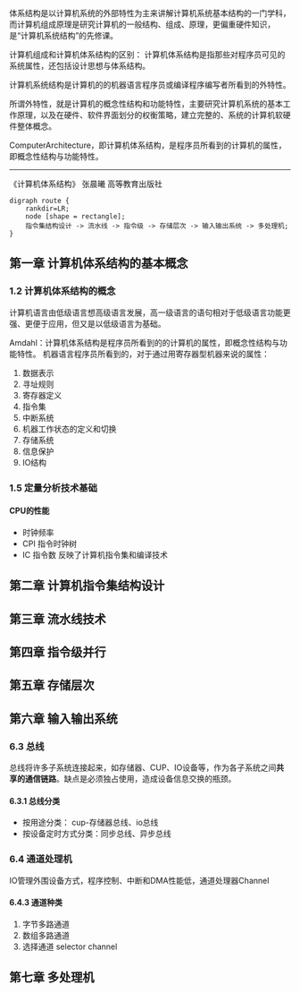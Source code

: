 体系结构是以计算机系统的外部特性为主来讲解计算机系统基本结构的一门学科，而计算机组成原理是研究计算机的一般结构、组成、原理，更偏重硬件知识，是“计算机系统结构”的先修课。

计算机组成和计算机体系结构的区别：
计算机体系结构是指那些对程序员可见的系统属性，还包括设计思想与体系结构。

计算机系统结构是计算机的的机器语言程序员或编译程序编写者所看到的外特性。

所谓外特性，就是计算机的概念性结构和功能特性，主要研究计算机系统的基本工作原理，以及在硬件、软件界面划分的权衡策略，建立完整的、系统的计算机软硬件整体概念。

ComputerArchitecture，即计算机体系结构，是程序员所看到的计算机的属性，即概念性结构与功能特性。

---

《计算机体系结构》 张晨曦 高等教育出版社

```graphviz
digraph route {
    rankdir=LR;
    node [shape = rectangle];
    指令集结构设计 -> 流水线 -> 指令级 -> 存储层次 -> 输入输出系统 -> 多处理机;
}
```

## 第一章 计算机体系结构的基本概念

### 1.2 计算机体系结构的概念
计算机语言由低级语言想高级语言发展，高一级语言的语句相对于低级语言功能更强、更便于应用，但又是以低级语言为基础。

Amdahl：计算机体系结构是程序员所看到的的计算机的属性，即概念性结构与功能特性。
机器语言程序员所看到的，对于通过用寄存器型机器来说的属性：
1. 数据表示
2. 寻址规则
3. 寄存器定义
4. 指令集
5. 中断系统
6. 机器工作状态的定义和切换
7. 存储系统
8. 信息保护
9. IO结构

### 1.5 定量分析技术基础
#### CPU的性能
* 时钟频率
* CPI 指令时钟树
* IC 指令数 反映了计算机指令集和编译技术

## 第二章 计算机指令集结构设计

## 第三章 流水线技术

## 第四章 指令级并行

## 第五章 存储层次

## 第六章 输入输出系统
### 6.3 总线
总线将许多子系统连接起来，如存储器、CUP、IO设备等，作为各子系统之间**共享的通信链路**。缺点是必须独占使用，造成设备信息交换的瓶颈。
#### 6.3.1 总线分类
* 按用途分类： cup-存储器总线、io总线
* 按设备定时方式分类：同步总线、异步总线
### 6.4 通道处理机
IO管理外围设备方式，程序控制、中断和DMA性能低，通道处理器Channel
#### 6.4.3 通道种类
1. 字节多路通道
2. 数组多路通道
3. 选择通道 selector channel
## 第七章 多处理机